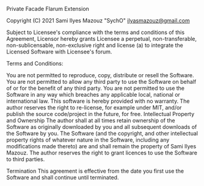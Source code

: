 Private Facade Flarum Extension

Copyright (C) 2021 Sami Ilyes Mazouz "SychO" ilyasmazouz@gmail.com

Subject to Licensee's compliance with the terms and conditions of this Agreement, Licensor hereby grants Licensee a perpetual, non-transferable, non-sublicensable, non-exclusive right and license (a) to integrate the Licensed Software with Licensee's forum.

Terms and Conditions:

You are not permitted to reproduce, copy, distribute or resell the Software.
You are not permitted to allow any third party to use the Software on behalf of or for the benefit of any third party.
You are not permitted to use the Software in any way which breaches any applicable local, national or international law.
This software is hereby provided with no warranty.
The author reserves the right to re-license, for example under MIT, and/or publish the source code/project in the future, for free.
Intellectual Property and Ownership The author shall at all times retain ownership of the Software as originally downloaded by you and all subsequent downloads of the Software by you. The Software (and the copyright, and other intellectual property rights of whatever nature in the Software, including any modifications made thereto) are and shall remain the property of Sami Ilyes Mazouz. The author reserves the right to grant licences to use the Software to third parties.

Termination This agreement is effective from the date you first use the Software and shall continue until terminated.
